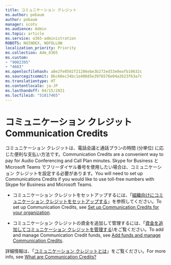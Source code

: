```yaml
---
title: コミュニケーション クレジット
ms.author: pebaum
author: pebaum
manager: scotv
ms.audience: Admin
ms.topic: article
ms.service: o365-administration
ROBOTS: NOINDEX, NOFOLLOW
localization_priority: Priority
ms.collection: Adm_O365
ms.custom:
- "9002395"
- "4683"
ms.openlocfilehash: a8e2fe0502f21286ebe3b272ed33e0eafb10632c
ms.sourcegitcommit: 8bc60ec34bc1e40685e3976576e04a2623f63a7c
ms.translationtype: HT
ms.contentlocale: ja-JP
ms.lasthandoff: 04/15/2021
ms.locfileid: "51817465"
---
```

# <a name="communication-credits"></a><span data-ttu-id="cc078-102">コミュニケーション クレジット</span><span class="sxs-lookup"><span data-stu-id="cc078-102">Communication Credits</span></span>

<span data-ttu-id="cc078-103">コミュニケーション クレジットは、電話会議と通話プランの時間 (分単位) に応じた便利な支払い方法です。</span><span class="sxs-lookup"><span data-stu-id="cc078-103">Communication Credits are a convenient way to pay for Audio Conferencing and Call Plan minutes.</span></span> <span data-ttu-id="cc078-104">Skype for Business と Microsoft Teams でフリーダイヤル番号を使用したい場合は、コミュニケーション クレジットを設定する必要があります。</span><span class="sxs-lookup"><span data-stu-id="cc078-104">You will need to set up Communications Credits if you would like to use toll-free numbers with Skype for Business and Microsoft Teams.</span></span>

- <span data-ttu-id="cc078-105">コミュニケーション クレジットをセットアップするには、「[組織向けにコミュニケーション クレジットをセットアップする](https://docs.microsoft.com/microsoftteams/set-up-communications-credits-for-your-organization)」を参照してください。</span><span class="sxs-lookup"><span data-stu-id="cc078-105">To set up Communication Credits, see [Set up Communication Credits for your organization](https://docs.microsoft.com/microsoftteams/set-up-communications-credits-for-your-organization).</span></span> 

- <span data-ttu-id="cc078-106">コミュニケーション クレジットの資金を追加して管理するには、「[資金を追加してコミュニケーション クレジットを管理する](https://docs.microsoft.com/microsoftteams/add-funds-and-manage-communications-credits)\をご覧ください。</span><span class="sxs-lookup"><span data-stu-id="cc078-106">To add and manage Communication Credit funds, see [Add funds and manage Communication Credits](https://docs.microsoft.com/microsoftteams/add-funds-and-manage-communications-credits).</span></span> 

<span data-ttu-id="cc078-107">詳細情報は、「[コミュニケーション クレジットとは](https://docs.microsoft.com/microsoftteams/what-are-communications-credits)」をご覧ください。</span><span class="sxs-lookup"><span data-stu-id="cc078-107">For more info, see [What are Communication Credits?](https://docs.microsoft.com/microsoftteams/what-are-communications-credits)</span></span>
